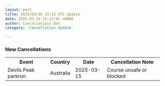 ```yaml
---
layout: post
title: 2025/03/16 15:13 UTC Update
date: 2025-03-16 15:13:01 +0000
author: Cancellations Bot
category: 'Cancellation Update'

---
```


<h3>New Cancellations</h3>
<div class='hscrollable'>
<table style='width: 100%'>
    <tr>
        <th>Event</th>
        <th>Country</th>
        <th>Date</th>
        <th>Cancellation Note</th>
    </tr>
    <tr>
        <td>Devils Peak parkrun</td>
        <td>Australia</td>
        <td>2025-03-15</td>
        <td>Course unsafe or blocked</td>
    </tr>
</table>
</div>
